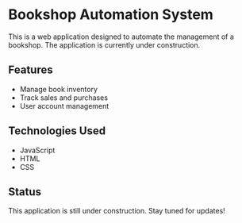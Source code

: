 # Bookshop Automation System

This is a web application designed to automate the management of a bookshop. The application is currently under construction. 

## Features

- Manage book inventory
- Track sales and purchases
- User account management

## Technologies Used

- JavaScript
- HTML
- CSS

## Status

This application is still under construction. Stay tuned for updates!
